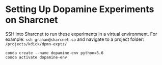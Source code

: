 # Setting Up Dopamine Experiments on Sharcnet

SSH into Sharcnet to run these experiments in a virtual environment.
For example: `ssh graham@sharcnet.ca` and navigate to a project folder: `/projects/kdick/dpmn-exptz/`
```
conda create --name dopamine-env python=3.6
conda activate dopamine-env
```
